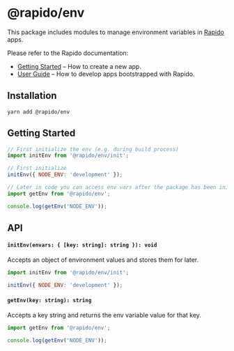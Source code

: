 # @rapido/env

This package includes modules to manage environment variables in [Rapido](https://github.com/rapidojs/rapido) apps.

Please refer to the Rapido documentation:

- [Getting Started](https://rapidojs.org/docs/getting-started) – How to create a new app.
- [User Guide](https://rapidojs.org/) – How to develop apps bootstrapped with Rapido.

## Installation

```
yarn add @rapido/env
```

## Getting Started

```js
// First initialize the env (e.g. during build process)
import initEnv from '@rapido/env/init';

// First initialize
initEnv({ NODE_ENV: 'development' });
```

```jsx
// Later in code you can access env vars after the package has been initialized
import getEnv from '@rapido/env';

console.log(getEnv('NODE_ENV'));
```

## API

#### `initEnv(envars: { [key: string]: string }): void`

Accepts an object of environment values and stores them for later.

```js
import initEnv from '@rapido/env/init';

initEnv({ NODE_ENV: 'development' });
```

#### `getEnv(key: string): string`

Accepts a key string and returns the env variable value for that key.

```js
import getEnv from '@rapido/env';

console.log(getEnv('NODE_ENV'));
```
